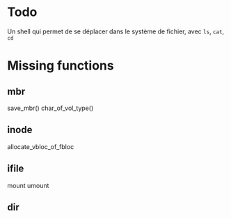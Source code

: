 # Todo

Un shell qui permet de se déplacer dans le système de fichier, avec ``ls``, ``cat``, ``cd``

# Missing functions

## mbr

save_mbr()
char_of_vol_type()

## inode

allocate_vbloc_of_fbloc


## ifile

mount
umount


## dir
